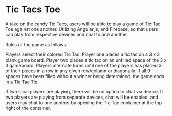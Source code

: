 # Tic Tacs Toe

A take on the candy Tic Tacs, users will be able to play a game of
Tic Tac Toe against one another. Utilizing Angular.js, and Firebase, so that
users can play from respective devices and chat to one another.

Rules of the game as follows:

Players select their colored Tic Tac.
Player one places a tic tac on a 3 x 3 blank game board.
Player two places a tic tac on an unfilled space of the 3 x 3 gameboard.
Players alternate turns until one of the players has placed 3 of their pieces
in a row in any given row/column or diagonally. If all 9 spaces have been filled
without a winner being determined, the game ends in a Tic Tac Tie.

If two local players are playing, there will be no option to chat via device.
If two players are playing from separate devices, chat will be enabled, and users may chat to one another by opening the Tic Tac container at the top right of the container.
